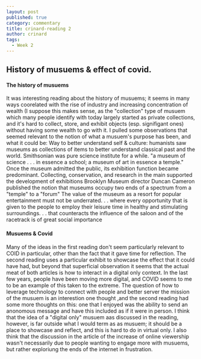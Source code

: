 ```yaml
---
layout: post
published: true
category: commentary
title: crinard-reading 2
author: crinard
tags:
  - Week 2
---
```

## History of musuems & effect of covid.

#### The history of musuems
It was interesting reading about the history of musuems; it seems in many ways coorelated with the rise of industry and increasing concentration of wealth (I suppose this makes sense, as the "collection" type of musuem which many people identify with today largely started as private collections, and it's hard to collect, store, and exhibit objects (esp. signifigant ones) without having some wealth to go with it. I pulled some observations that seemed relevant to the notion of what a musuem's purpose has been, and what it could be:
Way to better understand self & culture: humanists saw museums as collections of items to better understand classical past and the world.
Smithsonian was pure science institute for a while. 
"a museum of science . . . in essence a school; a museum of art in essence a temple."
Once the museum admitted the public, its exhibition function became predominant. Collecting, conservation, and research in the main supported the development of exhibitions
Brooklyn Museum director Duncan Cameron published the notion that museums occupy two ends 
of a spectrum from a "temple" to a "forum" 
The value of the museum as a resort for popular entertainment must not be underrated. . . where every opportunity that is given to the people to employ their leisure time in healthy and stimulating surroundings. . . that counteracts the influence of the saloon and of the racetrack is of great social importance

#### Musuems & Covid
Many of the ideas in the first reading don't seem particularly relevant to COID in particular, other than the fact that it gave time for reflection. The second reading uses a particular exhibit to showcase the effect that it could have had, but beyond that superficial observation it seems that the actual meat of both articles is how to interact in a digital only context. In the last few years, people have been moving more digital, and COVID seems to me to be an example of this taken to the extreme. The question of how to leverage technology to connect with people and better server the mission of the musuem is an interestion one thought ,and the second reading had some more thoughts on this: one that I enjoyed was the ability to send an anonomous message and have this included as if it were in person. I think that the idea of a "digital only" musuem aas discussed in the reading, however, is far outside what I would term as as musuem; it should be a place to showcase and reflect, and this is hard to do in virtual only. I also think that the discussion in the article of the increase of online viewership wasn't necessarily due to people wanting to engage more with musuems, but rather exploriung the ends of the internet in frustration.
